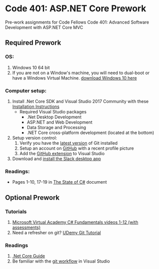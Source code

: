 # Code 401: ASP.NET Core Prework
Pre-work assignments for Code Fellows Code 401: Advanced Software Development with ASP.NET Core MVC

## Required Prework

### OS:
1. Windows 10 64 bit 
2. If you are not on a Window's machine, you will need to dual-boot or
have a Windows Virtual Machine. [download Windows 10 here](https://www.microsoft.com/en-us/software-download/windows10)

### Computer setup:

1. Install .Net Core SDK and Visual Studio 2017 Community with these [Installation Instructions](https://www.microsoft.com/net/core#windowscmd)
    - Required Visual Studio packages
      - .Net Desktop Development
      - ASP.NET and Web Development
      - Data Storage and Processing
      - .NET Core cross-platform development (located at the bottom)
1. Setup version control: 
    1. Verify you have the [latest version](https://git-scm.com/downloads) of Git installed
    1. Setup an account on [GitHub](github.com) with a recent profile picture
    1. Add the [GitHub extension](https://visualstudio.github.com/) to Visual Studio
1. Download and [install the Slack desktop app](https://slack.com/downloads/)
  

### Readings:
- Pages 1-10, 17-19 in [The State of C#](cs.pdf) document 

## Optional Prework

### Tutorials
1. [Microsoft Virtual Academy C# Fundamentals videos 1-12 (with assessments)](https://mva.microsoft.com/en-us/training-courses/c-fundamentals-for-absolute-beginners-16169)
1. Need a refresher on git? [UDemy Git Tutorial](https://blog.udemy.com/git-tutorial-a-comprehensive-guide/)

### Readings

1. [.Net Core Guide](https://docs.microsoft.com/en-us/dotnet/core/)
1. Be familiar with the [git workflow](https://www.visualstudio.com/en-us/docs/git/tutorial/gitworkflow) in Visual Studio

